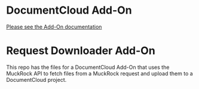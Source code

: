 
# DocumentCloud Add-On

[Please see the Add-On documentation](https://github.com/MuckRock/documentcloud-hello-world-addon/wiki/)

# Request Downloader Add-On

This repo has the files for a DocumentCloud Add-On that uses the MuckRock API to fetch files from a MuckRock request and upload them to a DocumentCloud project. 